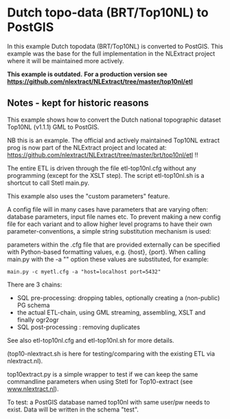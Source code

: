 # Dutch topo-data (BRT/Top10NL) to PostGIS

In this example Dutch topodata (BRT/Top10NL) is converted to PostGIS.
This example was the base for the full implementation in the NLExtract project where
it will be maintained more actively.

**This example is outdated.**
**For a production version see https://github.com/nlextract/NLExtract/tree/master/top10nl/etl**

## Notes - kept for historic reasons

This example shows how to convert the Dutch national topographic dataset Top10NL (v1.1.1) GML to
PostGIS.

NB this is an example. The official and actively maintained
Top10NL extract prog is now part of the NLExtract project and located at:
https://github.com/nlextract/NLExtract/tree/master/brt/top10nl/etl !!

The entire ETL is driven through the file etl-top10nl.cfg without any
programming (except for the XSLT step). The script etl-top10nl.sh is a shortcut to
call Stetl main.py.

This example also uses the "custom parameters" feature.

A config file will in many cases have parameters that are varying
often: database parameters, input file names etc. To prevent making
a new config file for each variant and to allow higher level programs
to have their own parameter-conventions, a simple string substitution
mechanism is used:

parameters within the .cfg file that are provided externally can be specified
with Python-based formatting values, e.g. {host}, {port}. When calling main.py with the
-a "<value substitutions>" option these values are substituted, for example:

    main.py -c myetl.cfg -a "host=localhost port=5432"

There are 3 chains:
- SQL pre-processing: dropping tables, optionally creating a (non-public) PG schema
- the actual ETL-chain, using GML streaming, assembling, XSLT and finally ogr2ogr
- SQL post-processing : removing duplicates

See also etl-top10nl.cfg and etl-top10nl.sh for more details.

(top10-nlextract.sh is here for testing/comparing with the existing ETL via
nlextract.nl).

top10extract.py is a simple wrapper to test if we can keep the same commandline
parameters when using Stetl for Top10-extract (see www.nlextract.nl).

To test: a PostGIS database named top10nl with same user/pw needs to exist.
Data will be written in the schema "test".

